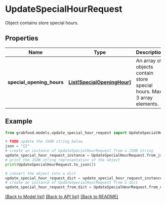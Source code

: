 # UpdateSpecialHourRequest

Object contains store special hours.

## Properties

Name | Type | Description | Notes
------------ | ------------- | ------------- | -------------
**special_opening_hours** | [**List[SpecialOpeningHour]**](SpecialOpeningHour.md) | An array of objects contain store special hours. Max. 3 array elements. | 

## Example

```python
from grabfood.models.update_special_hour_request import UpdateSpecialHourRequest

# TODO update the JSON string below
json = "{}"
# create an instance of UpdateSpecialHourRequest from a JSON string
update_special_hour_request_instance = UpdateSpecialHourRequest.from_json(json)
# print the JSON string representation of the object
print(UpdateSpecialHourRequest.to_json())

# convert the object into a dict
update_special_hour_request_dict = update_special_hour_request_instance.to_dict()
# create an instance of UpdateSpecialHourRequest from a dict
update_special_hour_request_from_dict = UpdateSpecialHourRequest.from_dict(update_special_hour_request_dict)
```
[[Back to Model list]](../README.md#documentation-for-models) [[Back to API list]](../README.md#documentation-for-api-endpoints) [[Back to README]](../README.md)


